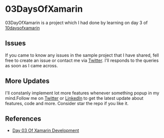 # 03DaysOfXamarin
03DayOfXamarin is a  project which I had done by learning on day 3 of  [10daysofxamarin](https://10daysofxamarin.blog)

## Issues
If you came to know any issues in the sample project that I have shared, fell free to create an issue or contact me via 
[Twitter](https://twitter.com/Shankar__am). I'll responds to the queries as soon as I came across. 

## More Updates
I'll constanly implement lot more features whenever something popup in my mind.Follow me on [Twitter](https://twitter.com/Shankar__am) or [LinkedIn](https://www.linkedin.com/in/shankar-mathesh) to get the latest update about features, code and more. Consider star the repo if you like it. 

## References
- [Day 03 Of Xamarin Development](https://10daysofxamarin.blog/2019/03/07/day-3/)
